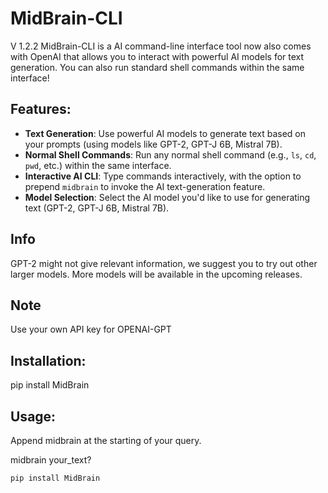 # MidBrain-CLI

V 1.2.2 MidBrain-CLI is a AI command-line interface tool now also comes with OpenAI that allows you to interact with powerful AI models for text generation. You can also run standard shell commands within the same interface!

## Features:
- **Text Generation**: Use powerful AI models to generate text based on your prompts (using models like GPT-2, GPT-J 6B, Mistral 7B).
- **Normal Shell Commands**: Run any normal shell command (e.g., `ls`, `cd`, `pwd`, etc.) within the same interface.
- **Interactive AI CLI**: Type commands interactively, with the option to prepend `midbrain` to invoke the AI text-generation feature.
- **Model Selection**: Select the AI model you'd like to use for generating text (GPT-2, GPT-J 6B, Mistral 7B).

## Info
GPT-2 might not give relevant information, we suggest you to try out other larger models. More models will be available in the upcoming releases.

## Note
Use your own API key for OPENAI-GPT

## Installation:
pip install MidBrain

## Usage:
Append midbrain at the starting of your query.

midbrain your_text?

```bash
pip install MidBrain
